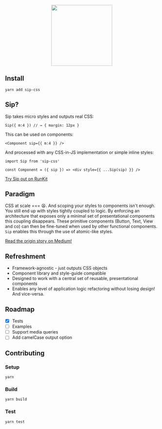 <p align='center'>
  <img src='https://cloud.githubusercontent.com/assets/1913316/24197195/9ff384d4-0ef8-11e7-9243-180af29e9988.png' width='200'/>
</p>

## Install

```
yarn add sip-css
```

## Sip?

Sip takes micro styles and outputs real CSS:
```
Sip({ m:4 }) // ↣ { margin: 12px }
```

This can be used on components:
```
<Component sip={{ m:4 }} />
```

And processed with any CSS-in-JS implementation or simple inline styles:
```
import Sip from 'sip-css'

const Component = ({ sip }) => <div style={{ ...Sip(sip) }} />
```

[Try Sip out on RunKit](https://runkit.com/lukehedger/58d2583741f5d300146c47ed)

## Paradigm

CSS at scale === 😫. And scoping your styles to components isn't enough. You still end up with styles tightly coupled to logic. By enforcing an architecture that exposes only a minimal set of presentational components this coupling disappears. These primitive components (Button, Text, View and co) can then be fine-tuned when used by other functional components. `Sip` enables this through the use of atomic-like styles.

[Read the origin story on Medium!](https://medium.com/@level_out/truly-reusable-css-f9399e66d40a)

## Refreshment

- Framework-agnostic - just outputs CSS objects
- Component library and style-guide compatible
- Designed to work with a central set of reusable, presentational components
- Enables any level of application logic refactoring without losing design! And vice-versa.

## Roadmap

- [x] Tests
- [ ] Examples
- [ ] Support media queries
- [ ] Add camelCase output option

## Contributing

### Setup
```
yarn
```

### Build
```
yarn build
```

### Test
```
yarn test
```
